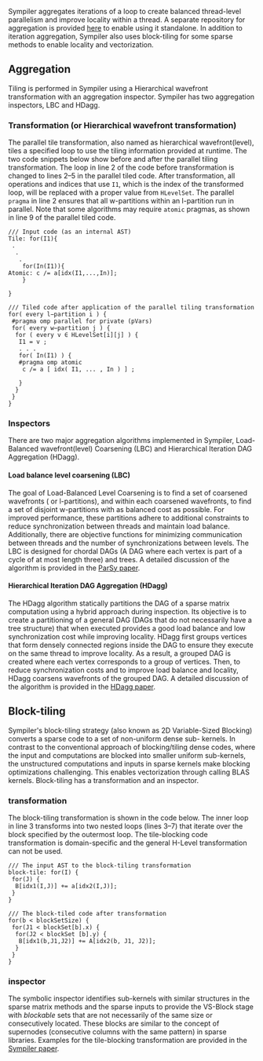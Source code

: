 
Sympiler aggregates iterations of a loop to create balanced 
thread-level parallelism and improve locality within a thread. 
A separate repository for aggregation is provided 
[here](https://github.com/sympiler/aggregation.git) to enable using it 
standalone. 
In addition to iteration aggregation, Sympiler also uses block-tiling 
for some sparse methods to enable locality and vectorization.


## Aggregation 
Tiling is performed in Sympiler using a Hierarchical wavefront transformation with 
an aggregation inspector. Sympiler has two aggregation inspectors, LBC and HDagg.


### Transformation (or Hierarchical wavefront transformation)
The parallel tile transformation, also named as hierarchical wavefront(level), 
tiles a specified loop to use the tiling information provided at runtime.
The two code snippets below show before and after the parallel tiling 
transformation. 
The loop in line 2 of the code before transformation is changed
to lines 2–5 in the parallel tiled code. After transformation,
all operations and indices that use `I1`, which is the index of
the transformed loop, will be replaced with a proper value
from `HLevelSet`. The parallel `pragma` in line 2 ensures that
all w-partitions within an l-partition run in parallel. Note that
some algorithms may require `atomic` pragmas, as shown in line 9 
of the parallel tiled code.



```
/// Input code (as an internal AST)
Tile: for(I1){
 .
  .
   .
    for(In(I1)){
Atomic: c /= a[idx(I1,...,In)]; 
    }

}
```

```
/// Tiled code after application of the parallel tiling transformation
for( every l−partition i ) {
 #pragma omp parallel for private (pVars)
 for( every w−partition j ) {
  for ( every v ∈ HLevelSet[i][j] ) {
   I1 = v ;
   . . .
   for( In(I1) ) {
   #pragma omp atomic
    c /= a [ idx( I1, ... , In ) ] ; 

   } 
  } 
 } 
} 
```


### Inspectors
There are two major aggregation algorithms implemented in Sympiler, Load-Balanced 
wavefront(level) Coarsening (LBC) and Hierarchical Iteration DAG Aggregation (HDagg).


#### Load balance level coarsening (LBC)
The goal of Load-Balanced Level Coarsening is to find a
set of coarsened wavefronts ( or l-partitions), and within each coarsened wavefronts, to find a set
of disjoint w-partitions with as balanced cost as possible. For
improved performance, these partitions adhere to additional
constraints to reduce synchronization between threads and
maintain load balance. Additionally, there are objective functions 
for minimizing communication between threads and the
number of synchronizations between levels. The LBC is designed for 
chordal DAGs (A DAG where each vertex is part of a cycle of at most length three) and trees.
A detailed discussion of the algorithm is provided in the [ParSy paper](citation.md#parsy).



#### Hierarchical Iteration DAG Aggregation (HDagg)
The HDagg algorithm statically partitions the DAG of a
sparse matrix computation using a hybrid approach during 
inspection. Its objective is to create a partitioning of a general
DAG (DAGs that do not necessarily have a tree structure)
that when executed provides a good load balance and low
synchronization cost while improving locality. HDagg first
groups vertices that form densely connected regions inside
the DAG to ensure they execute on the same thread to
improve locality. As a result, a grouped DAG is created where
each vertex corresponds to a group of vertices. Then, to
reduce synchronization costs and to improve load balance and
locality, HDagg coarsens wavefronts of the grouped DAG.
A detailed discussion of the algorithm is provided in the [HDagg paper](citation.md#hdagg).





## Block-tiling 
Sympiler's block-tiling strategy (also known as 2D Variable-Sized Blocking) converts
 a sparse code to a set of non-uniform dense sub-
kernels. In contrast to the conventional approach of blocking/tiling
dense codes, where the input and computations are blocked into
smaller uniform sub-kernels, the unstructured computations and 
inputs in sparse kernels make blocking optimizations challenging. 
This enables vectorization through calling 
BLAS kernels. Block-tiling has a transformation and an inspector.

### transformation 
The block-tiling transformation is shown in the code below. 
The inner loop in line 3 transforms into two nested
loops (lines 3–7) that iterate over the block specified by the outermost
loop. The tile-blocking code transformation is domain-specific and the 
general H-Level transformation can not be used.  
```
/// The input AST to the block-tiling transformation
block-tile: for(I) {
 for(J) {
  B[idx1(I,J)] += a[idx2(I,J)];
 }
}
```


```
/// The block-tiled code after transformation
for(b < blockSetSize) {
 for(J1 < blockSet[b].x) {
  for(J2 < blockSet [b].y) {
   B[idx1(b,J1,J2)] += A[idx2(b, J1, J2)];
  }
 }
}
```

### inspector
The symbolic inspector identifies sub-kernels with similar structures
in the sparse matrix methods and the sparse inputs to provide the
VS-Block stage with _blockable_ sets that are not necessarily of the
same size or consecutively located. These blocks are similar to the
concept of supernodes (consecutive columns with the same pattern) in sparse libraries.
Examples for the tile-blocking transformation are provided in the [Sympiler paper](citation.md#sympiler).

